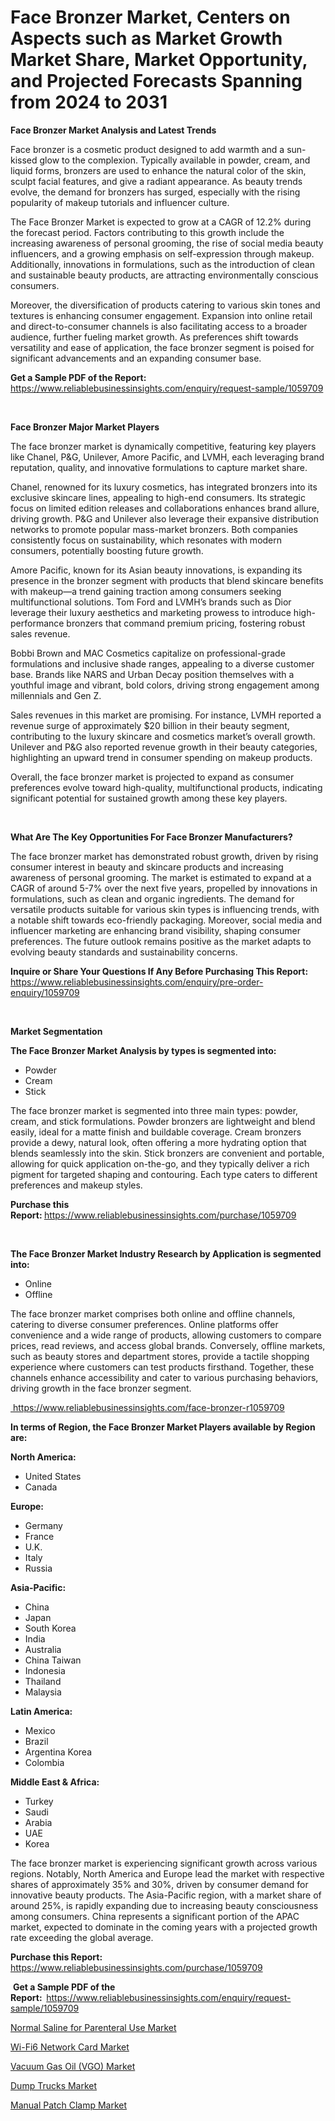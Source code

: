 <p><h1>Face Bronzer Market, Centers on Aspects such as Market Growth Market Share, Market Opportunity, and Projected Forecasts Spanning from 2024 to 2031</h1></p><p><strong>Face Bronzer Market Analysis and Latest Trends</strong></p>
<p><p>Face bronzer is a cosmetic product designed to add warmth and a sun-kissed glow to the complexion. Typically available in powder, cream, and liquid forms, bronzers are used to enhance the natural color of the skin, sculpt facial features, and give a radiant appearance. As beauty trends evolve, the demand for bronzers has surged, especially with the rising popularity of makeup tutorials and influencer culture.</p><p>The Face Bronzer Market is expected to grow at a CAGR of 12.2% during the forecast period. Factors contributing to this growth include the increasing awareness of personal grooming, the rise of social media beauty influencers, and a growing emphasis on self-expression through makeup. Additionally, innovations in formulations, such as the introduction of clean and sustainable beauty products, are attracting environmentally conscious consumers. </p><p>Moreover, the diversification of products catering to various skin tones and textures is enhancing consumer engagement. Expansion into online retail and direct-to-consumer channels is also facilitating access to a broader audience, further fueling market growth. As preferences shift towards versatility and ease of application, the face bronzer segment is poised for significant advancements and an expanding consumer base.</p></p>
<p><strong>Get a Sample PDF of the Report:&nbsp;</strong> <a href="https://www.reliablebusinessinsights.com/enquiry/request-sample/1059709?utm_campaign=84&utm_medium=2&utm_source=Github&utm_content=ia&utm_term=02102024&utm_id=face-bronzer">https://www.reliablebusinessinsights.com/enquiry/request-sample/1059709</a></p>
<p>&nbsp;</p>
<p><strong>Face Bronzer Major Market Players</strong></p>
<p><p>The face bronzer market is dynamically competitive, featuring key players like Chanel, P&G, Unilever, Amore Pacific, and LVMH, each leveraging brand reputation, quality, and innovative formulations to capture market share. </p><p>Chanel, renowned for its luxury cosmetics, has integrated bronzers into its exclusive skincare lines, appealing to high-end consumers. Its strategic focus on limited edition releases and collaborations enhances brand allure, driving growth. P&G and Unilever also leverage their expansive distribution networks to promote popular mass-market bronzers. Both companies consistently focus on sustainability, which resonates with modern consumers, potentially boosting future growth.</p><p>Amore Pacific, known for its Asian beauty innovations, is expanding its presence in the bronzer segment with products that blend skincare benefits with makeup—a trend gaining traction among consumers seeking multifunctional solutions. Tom Ford and LVMH’s brands such as Dior leverage their luxury aesthetics and marketing prowess to introduce high-performance bronzers that command premium pricing, fostering robust sales revenue.</p><p>Bobbi Brown and MAC Cosmetics capitalize on professional-grade formulations and inclusive shade ranges, appealing to a diverse customer base. Brands like NARS and Urban Decay position themselves with a youthful image and vibrant, bold colors, driving strong engagement among millennials and Gen Z.</p><p>Sales revenues in this market are promising. For instance, LVMH reported a revenue surge of approximately $20 billion in their beauty segment, contributing to the luxury skincare and cosmetics market’s overall growth. Unilever and P&G also reported revenue growth in their beauty categories, highlighting an upward trend in consumer spending on makeup products.</p><p>Overall, the face bronzer market is projected to expand as consumer preferences evolve toward high-quality, multifunctional products, indicating significant potential for sustained growth among these key players.</p></p>
<p>&nbsp;</p>
<p><strong>What Are The Key Opportunities For Face Bronzer Manufacturers?</strong></p>
<p><p>The face bronzer market has demonstrated robust growth, driven by rising consumer interest in beauty and skincare products and increasing awareness of personal grooming. The market is estimated to expand at a CAGR of around 5-7% over the next five years, propelled by innovations in formulations, such as clean and organic ingredients. The demand for versatile products suitable for various skin types is influencing trends, with a notable shift towards eco-friendly packaging. Moreover, social media and influencer marketing are enhancing brand visibility, shaping consumer preferences. The future outlook remains positive as the market adapts to evolving beauty standards and sustainability concerns.</p></p>
<p><strong>Inquire or Share Your Questions If Any Before Purchasing This Report:</strong> <a href="https://www.reliablebusinessinsights.com/enquiry/pre-order-enquiry/1059709?utm_campaign=84&utm_medium=2&utm_source=Github&utm_content=ia&utm_term=02102024&utm_id=face-bronzer">https://www.reliablebusinessinsights.com/enquiry/pre-order-enquiry/1059709</a></p>
<p>&nbsp;</p>
<p><strong>Market Segmentation</strong></p>
<p><strong>The Face Bronzer Market Analysis by types is segmented into:</strong></p>
<p><ul><li>Powder</li><li>Cream</li><li>Stick</li></ul></p>
<p><p>The face bronzer market is segmented into three main types: powder, cream, and stick formulations. Powder bronzers are lightweight and blend easily, ideal for a matte finish and buildable coverage. Cream bronzers provide a dewy, natural look, often offering a more hydrating option that blends seamlessly into the skin. Stick bronzers are convenient and portable, allowing for quick application on-the-go, and they typically deliver a rich pigment for targeted shaping and contouring. Each type caters to different preferences and makeup styles.</p></p>
<p><strong>Purchase this Report:&nbsp;</strong><a href="https://www.reliablebusinessinsights.com/purchase/1059709?utm_campaign=84&utm_medium=2&utm_source=Github&utm_content=ia&utm_term=02102024&utm_id=face-bronzer">https://www.reliablebusinessinsights.com/purchase/1059709</a></p>
<p>&nbsp;</p>
<p><strong>The Face Bronzer Market Industry Research by Application is segmented into:</strong></p>
<p><ul><li>Online</li><li>Offline</li></ul></p>
<p><p>The face bronzer market comprises both online and offline channels, catering to diverse consumer preferences. Online platforms offer convenience and a wide range of products, allowing customers to compare prices, read reviews, and access global brands. Conversely, offline markets, such as beauty stores and department stores, provide a tactile shopping experience where customers can test products firsthand. Together, these channels enhance accessibility and cater to various purchasing behaviors, driving growth in the face bronzer segment.</p></p>
<p><a href="https://www.reliablebusinessinsights.com/face-bronzer-r1059709?utm_campaign=84&utm_medium=2&utm_source=Github&utm_content=ia&utm_term=02102024&utm_id=face-bronzer">&nbsp;https://www.reliablebusinessinsights.com/face-bronzer-r1059709</a></p>
<p><strong>In terms of Region, the Face Bronzer Market Players available by Region are:</strong></p>
<p>
    <p> <strong> North America: </strong>
        <ul>
            <li>United States</li>
            <li>Canada</li>
        </ul>
        </p> 
    <p> <strong> Europe: </strong>
        <ul>
            <li>Germany</li>
            <li>France</li>
            <li>U.K.</li>
            <li>Italy</li>
            <li>Russia</li>
        </ul>
        </p> 
    <p> <strong> Asia-Pacific: </strong>
        <ul>
            <li>China</li>
            <li>Japan</li>
            <li>South Korea</li>
            <li>India</li>
            <li>Australia</li>
            <li>China Taiwan</li>
            <li>Indonesia</li>
            <li>Thailand</li>
            <li>Malaysia</li>
        </ul>
        </p> 
    <p> <strong> Latin America: </strong>
        <ul>
            <li>Mexico</li>
            <li>Brazil</li>
            <li>Argentina Korea</li>
            <li>Colombia</li>
        </ul>
        </p> 
    <p> <strong> Middle East & Africa: </strong>
        <ul>
            <li>Turkey</li>
            <li>Saudi</li>
            <li>Arabia</li>
            <li>UAE</li>
            <li>Korea</li>
        </ul>
    </p>
    </p>
<p><p>The face bronzer market is experiencing significant growth across various regions. Notably, North America and Europe lead the market with respective shares of approximately 35% and 30%, driven by consumer demand for innovative beauty products. The Asia-Pacific region, with a market share of around 25%, is rapidly expanding due to increasing beauty consciousness among consumers. China represents a significant portion of the APAC market, expected to dominate in the coming years with a projected growth rate exceeding the global average.</p></p>
<p><strong>Purchase this Report: </strong><a href="https://www.reliablebusinessinsights.com/purchase/1059709?utm_campaign=84&utm_medium=2&utm_source=Github&utm_content=ia&utm_term=02102024&utm_id=face-bronzer">https://www.reliablebusinessinsights.com/purchase/1059709</a></p>
<p>&nbsp;<strong>Get a Sample PDF of the Report:&nbsp;&nbsp;</strong><a href="https://www.reliablebusinessinsights.com/enquiry/request-sample/1059709?utm_campaign=84&utm_medium=2&utm_source=Github&utm_content=ia&utm_term=02102024&utm_id=face-bronzer">https://www.reliablebusinessinsights.com/enquiry/request-sample/1059709</a></p>
<p><strong></strong></p>
<p><p><a href="https://www.linkedin.com/pulse/how-normal-saline-parenteral-use-market-evolved-key-trends-regional-pgatf?trackingId=bZETc1OMSaqr4lWk9b%2F41g%3D%3D&utm_campaign=84&utm_medium=2&utm_source=Github&utm_content=ia&utm_term=02102024&utm_id=face-bronzer">Normal Saline for Parenteral Use Market</a></p><p><a href="https://issuu.com/reportprime-2/docs/wi-fi6-network-card-market-size-203_22a4e2a63c6edb?utm_campaign=84&utm_medium=2&utm_source=Github&utm_content=ia&utm_term=02102024&utm_id=face-bronzer">Wi-Fi6 Network Card Market</a></p><p><a href="https://github.com/GRUBBSCHARLES/Market-Research-Report-List-1/blob/main/vacuum-gas-oil-vgo-market.md?utm_campaign=84&utm_medium=2&utm_source=Github&utm_content=ia&utm_term=02102024&utm_id=face-bronzer">Vacuum Gas Oil (VGO) Market</a></p><p><a href="https://github.com/HaroldWalker405/Market-Research-Report-List-1/blob/main/dump-trucks-market.md?utm_campaign=84&utm_medium=2&utm_source=Github&utm_content=ia&utm_term=02102024&utm_id=face-bronzer">Dump Trucks Market</a></p><p><a href="https://www.linkedin.com/pulse/manual-patch-clamp-market-global-trends-forecast-2024-iiaje?utm_campaign=84&utm_medium=2&utm_source=Github&utm_content=ia&utm_term=02102024&utm_id=face-bronzer">Manual Patch Clamp Market</a></p></p>
